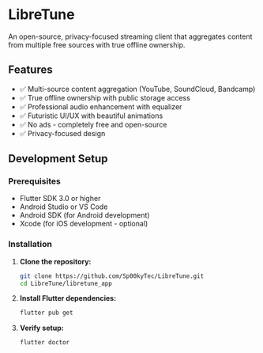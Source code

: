 # LibreTune

An open-source, privacy-focused streaming client that aggregates content from multiple free sources with true offline ownership.

## Features
- ✅ Multi-source content aggregation (YouTube, SoundCloud, Bandcamp)
- ✅ True offline ownership with public storage access
- ✅ Professional audio enhancement with equalizer
- ✅ Futuristic UI/UX with beautiful animations
- ✅ No ads - completely free and open-source
- ✅ Privacy-focused design

## Development Setup

### Prerequisites
- Flutter SDK 3.0 or higher
- Android Studio or VS Code
- Android SDK (for Android development)
- Xcode (for iOS development - optional)

### Installation

1. **Clone the repository:**
   ```bash
   git clone https://github.com/Sp00kyTec/LibreTune.git
   cd LibreTune/libretune_app

2. **Install Flutter dependencies:** 
    ```bash
    flutter pub get

3. **Verify setup:**
    ```bash
    flutter doctor
